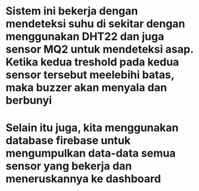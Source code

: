 # Sistem ini bekerja dengan mendeteksi suhu di sekitar dengan menggunakan DHT22 dan juga sensor MQ2 untuk mendeteksi asap. Ketika kedua treshold pada kedua sensor tersebut meelebihi batas, maka buzzer akan menyala dan berbunyi
# Selain itu juga, kita menggunakan database firebase untuk mengumpulkan data-data semua sensor yang bekerja dan meneruskannya ke dashboard
